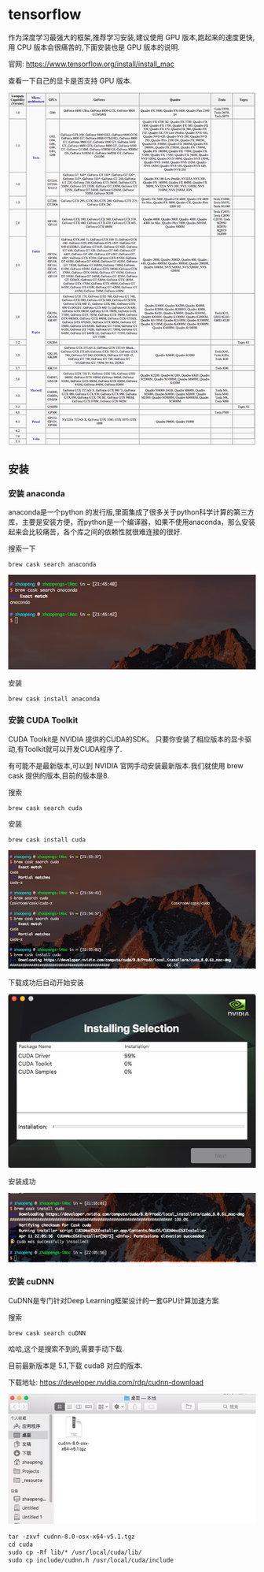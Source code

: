 # tensorflow

作为深度学习最强大的框架,推荐学习安装,建议使用 GPU 版本,跑起来的速度更快,用 CPU 版本会很痛苦的,下面安装也是 GPU 版本的说明.

官网: https://www.tensorflow.org/install/install_mac

查看一下自己的显卡是否支持 GPU 版本.

![](/_resource/mac/tensorflow/n_gpu_cc.png)


## 安装

### 安装 anaconda

anaconda是一个python 的发行版,里面集成了很多关于python科学计算的第三方库，主要是安装方便，而python是一个编译器，如果不使用anaconda，那么安装起来会比较痛苦，各个库之间的依赖性就很难连接的很好.

搜索一下

```
brew cask search anaconda
```

![](/_resource/mac/tensorflow/0.png)

安装

```
brew cask install anaconda
```

### 安装 CUDA Toolkit

CUDA Toolkit是 NVIDIA 提供的CUDA的SDK。 只要你安装了相应版本的显卡驱动,有Toolkit就可以开发CUDA程序了.

有可能不是最新版本,可以到 NVIDIA 官网手动安装最新版本.我们就使用 brew cask 提供的版本,目前的版本是8.

搜索

```
brew cask search cuda
```

安装

```
brew cask install cuda
```

![](/_resource/mac/tensorflow/1.jpg)

下载成功后自动开始安装

![](/_resource/mac/tensorflow/2.jpg)

安装成功

![](/_resource/mac/tensorflow/3.jpg)

### 安装 cuDNN

CuDNN是专门针对Deep Learning框架设计的一套GPU计算加速方案

搜索

```
brew cask search cuDNN
```

哈哈,这个是搜索不到的,需要手动下载.

目前最新版本是 5.1,下载 cuda8 对应的版本.

下载地址: https://developer.nvidia.com/rdp/cudnn-download

![](/_resource/mac/tensorflow/4.jpg)


```
tar -zxvf cudnn-8.0-osx-x64-v5.1.tgz
cd cuda
sudo cp -Rf lib/* /usr/local/cuda/lib/
sudo cp include/cudnn.h /usr/local/cuda/include
```











